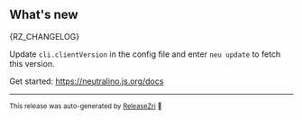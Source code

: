 ## What's new
{RZ_CHANGELOG}

Update `cli.clientVersion` in the config file and enter `neu update` to fetch this version.

Get started: https://neutralino.js.org/docs

<hr/>


<small>This release was auto-generated by [ReleaseZri](https://github.com/codezri/releasezri) :rocket:</small>
